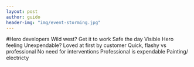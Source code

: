 ```yaml
---
layout: post
author: guido
header-img: "img/event-storming.jpg"
---
```

#Hero developers
Wild west?
Get it to work
Safe the day
Visible
Hero feeling
Unexpendable?
Loved at first by customer
Quick, flashy vs professional
No need for interventions
Professional is expendable
Painting/ electricty
